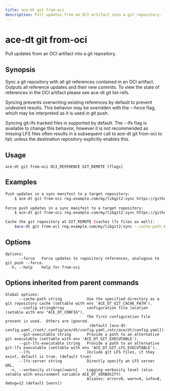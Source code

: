```yaml
---
title: ace-dt git from-oci
description: Pull updates from an OCI artifact into a git repository.
---
```


<!--
This documentation is auto generated by a script.
Please do not edit this file directly.
-->

<!-- markdownlint-disable-next-line single-title -->
# ace-dt git from-oci

Pull updates from an OCI artifact into a git repository.

## Synopsis

Sync a git repository with all git references contained in an OCI artifact. Outputs all reference updates and their new commits. To view the state of references in the OCI artifact please see ace-dt git list-refs.

Syncing prevents overwriting existing references by default to prevent undesired results. This behavior may be overidden with the --force flag, which may be interpreted as it is used in git push.

Syncing git-lfs tracked files is supported by default. The --lfs flag is available to change this behavior, however it is not recommended as missing LFS files often results in a subsequent call to ace-dt git from-oci to fail; unless the destination repository explicitly enables this.

## Usage

```plaintext
ace-dt git from-oci OCI_REFERENCE GIT_REMOTE [flags]
```

## Examples

```sh
Push updates in a sync manifest to a target repository:
    $ ace-dt git from-oci reg.example.com/my/libgit2:sync https://github.com/mypersonal/libgit2
		
Force push updates in a sync manifest to a target repository:
    $ ace-dt git from-oci reg.example.com/my/libgit2:sync https://github.com/mypersonal/libgit2 --force

Cache the git repository at GIT_REMOTE (caches lfs files as well):
    $ace-dt git from-oci reg.example.com/my/libgit2:sync --cache-path CACHE_PATH
```

## Options

```plaintext
Options:
      --force   Force updates to repository references, analogous to git push --force.
  -h, --help    help for from-oci
```

## Options inherited from parent commands

```plaintext
Global options:
      --cache-path string           Use the specified directory as a git repository cache (settable with env 'ACE_DT_GIT_CACHE_PATH').
      --config stringArray          configuration file location (setable with env "ACE_DT_CONFIG").
                                    The first configuration file present is used.  Others are ignored.
                                     (default [ace-dt-config.yaml,/root/.config/ace/dt/config.yaml,/etc/ace/dt/config.yaml])
      --git-executable string       Provide a path to an alternative git executable (settable with env 'ACE_DT_GIT_EXECUTABLE').
      --git-lfs-executable string   Provide a path to an alternative git-lfs executable (settable with env 'ACE_DT_GIT_LFS_EXECUTABLE').
      --lfs                         Include git LFS files, if they exist, default is true. (default true)
      --lfs-server string           Directly specify an LFS server URL.
  -v, --verbosity strings[=warn]    Logging verbosity level (also setable with environment variable ACE_DT_VERBOSITY)
                                    Aliases: error=0, warn=4, info=8, debug=12 (default [warn])
```
